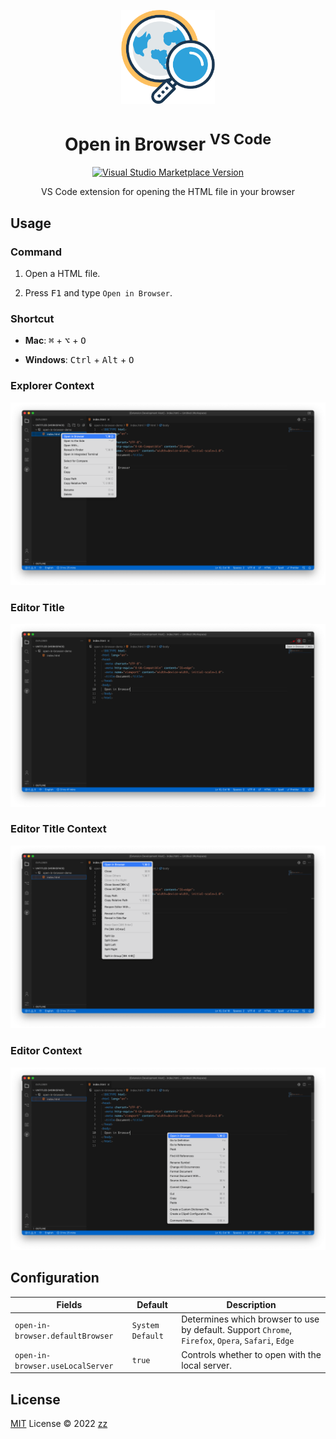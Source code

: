 <p align="center">
<img src="https://raw.githubusercontent.com/holazz/vscode-open-in-browser/main/res/icon.png" height="150">
</p>

<h1 align="center">Open in Browser <sup>VS Code</sup></h1>

<p align="center">
<a href="https://marketplace.visualstudio.com/items?itemName=holazz.open-in-browser" target="__blank"><img src="https://img.shields.io/visual-studio-marketplace/v/holazz.open-in-browser.svg?color=2ea2db&amp;label=VS%20Code%20Marketplace&logo=visual-studio-code" alt="Visual Studio Marketplace Version" /></a>
</p>

<p align="center">
VS Code extension for opening the HTML file in  your browser
</p>

## Usage

### Command

1. Open a HTML file.

2. Press <kbd>F1</kbd> and type `Open in Browser`.

### Shortcut

- **Mac**: <kbd>⌘</kbd> + <kbd>⌥</kbd> + <kbd>O</kbd>

- **Windows**: <kbd>Ctrl</kbd> + <kbd>Alt</kbd> + <kbd>O</kbd>

### Explorer Context

![](/screenshots/explorer-context.png)

### Editor Title

![](/screenshots/editor-title.png)

### Editor Title Context

![](/screenshots/editor-title-context.png)

### Editor Context

![](/screenshots/editor-context.png)

## Configuration

| Fields                           | Default          | Description                                                                                        |
| -------------------------------- | ---------------- | -------------------------------------------------------------------------------------------------- |
| `open-in-browser.defaultBrowser` | `System Default` | Determines which browser to use by default. Support `Chrome`, `Firefox`, `Opera`, `Safari`, `Edge` |
| `open-in-browser.useLocalServer` | `true`           | Controls whether to open with the local server.                                                    |

## License

[MIT](./LICENSE) License © 2022 [zz](https://github.com/holazz)
